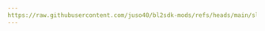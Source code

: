 ```yaml
---
https://raw.githubusercontent.com/juso40/bl2sdk-mods/refs/heads/main/sliding/pyproject.toml
---
```


